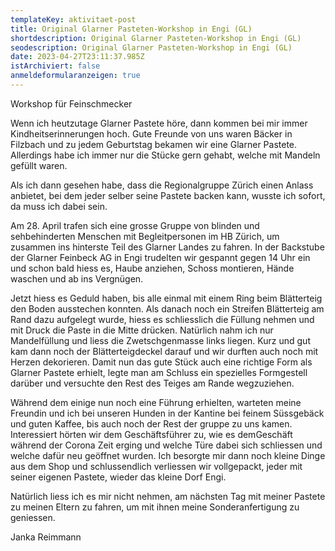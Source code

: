 ```yaml
---
templateKey: aktivitaet-post
title: Original Glarner Pasteten-Workshop in Engi (GL)
shortdescription: Original Glarner Pasteten-Workshop in Engi (GL)
seodescription: Original Glarner Pasteten-Workshop in Engi (GL)
date: 2023-04-27T23:11:37.985Z
istArchiviert: false
anmeldeformularanzeigen: true
---
```

<!--StartFragment-->

Workshop für Feinschmecker

Wenn ich heutzutage Glarner Pastete höre, dann kommen bei mir immer Kindheitserinnerungen hoch. Gute Freunde von uns waren Bäcker in Filzbach und zu jedem Geburtstag bekamen wir eine Glarner Pastete. Allerdings habe ich immer nur die Stücke gern gehabt, welche mit Mandeln gefüllt waren.

Als ich dann gesehen habe, dass die Regionalgruppe Zürich einen Anlass anbietet, bei dem jeder selber seine Pastete backen kann, wusste ich sofort, da muss ich dabei sein.

Am 28. April trafen sich eine grosse Gruppe von blinden und sehbehinderten Menschen mit Begleitpersonen im HB Zürich, um zusammen ins hinterste Teil des Glarner Landes zu fahren. In der Backstube der Glarner Feinbeck AG in Engi trudelten wir gespannt gegen 14 Uhr ein und schon bald hiess es, Haube anziehen, Schoss montieren, Hände waschen und ab ins Vergnügen.

Jetzt hiess es Geduld haben, bis alle einmal mit einem Ring beim Blätterteig den Boden ausstechen konnten. Als danach noch ein Streifen Blätterteig am Rand dazu aufgelegt wurde, hiess es schliesslich die Füllung nehmen und mit Druck die Paste in die Mitte drücken. Natürlich nahm ich nur Mandelfüllung und liess die Zwetschgenmasse links liegen. Kurz und gut kam dann noch der Blätterteigdeckel darauf und wir durften auch noch mit Herzen dekorieren. Damit nun das gute Stück auch eine richtige Form als Glarner Pastete erhielt, legte man am Schluss ein spezielles Formgestell darüber und versuchte den Rest des Teiges am Rande wegzuziehen.

Während dem einige nun noch eine Führung erhielten, warteten meine Freundin und ich bei unseren Hunden in der Kantine bei feinem Süssgebäck und guten Kaffee, bis auch noch der Rest der gruppe zu uns kamen. Interessiert hörten wir dem Geschäftsführer zu, wie es demGeschäft während der Corona Zeit erging und welche Türe dabei sich schliessen und welche dafür neu geöffnet wurden. Ich besorgte mir dann noch kleine Dinge aus dem Shop und schlussendlich verliessen wir vollgepackt, jeder mit seiner eigenen Pastete, wieder das kleine Dorf Engi.

Natürlich liess ich es mir nicht nehmen, am nächsten Tag mit meiner Pastete zu meinen Eltern zu fahren, um mit ihnen meine Sonderanfertigung zu geniessen.

Janka Reimmann

<!--EndFragment-->
